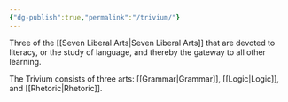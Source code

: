 ```yaml
---
{"dg-publish":true,"permalink":"/trivium/"}
---
```


Three of the [[Seven Liberal Arts\|Seven Liberal Arts]] that are devoted to literacy, or the study of language, and thereby the gateway to all other learning.

The Trivium consists of three arts: [[Grammar\|Grammar]], [[Logic\|Logic]], and [[Rhetoric\|Rhetoric]].